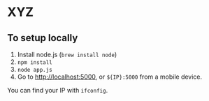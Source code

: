 # XYZ

## To setup locally

1. Install node.js (`brew install node`)
2. `npm install`
3. `node app.js`
4. Go to [http://localhost:5000](http://localhost:5000), or `${IP}:5000` from a mobile device.

You can find your IP with `ifconfig`.

